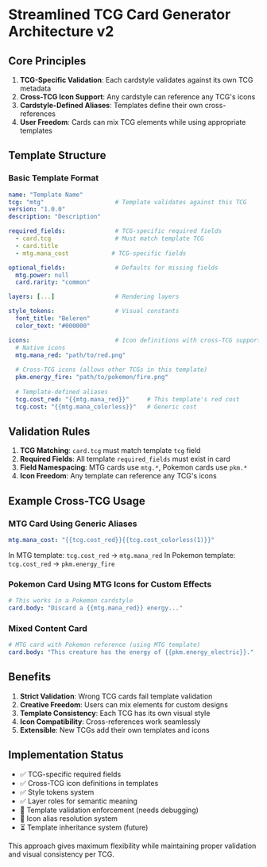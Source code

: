 # Streamlined TCG Card Generator Architecture v2

## Core Principles

1. **TCG-Specific Validation**: Each cardstyle validates against its own TCG metadata
2. **Cross-TCG Icon Support**: Any cardstyle can reference any TCG's icons  
3. **Cardstyle-Defined Aliases**: Templates define their own cross-references
4. **User Freedom**: Cards can mix TCG elements while using appropriate templates

## Template Structure

### Basic Template Format
```yaml
name: "Template Name"
tcg: "mtg"                    # Template validates against this TCG
version: "1.0.0"
description: "Description"

required_fields:              # TCG-specific required fields
  - card.tcg                  # Must match template TCG
  - card.title
  - mtg.mana_cost            # TCG-specific fields

optional_fields:              # Defaults for missing fields
  mtg.power: null
  card.rarity: "common"

layers: [...]                 # Rendering layers

style_tokens:                 # Visual constants
  font_title: "Beleren"
  color_text: "#000000"

icons:                        # Icon definitions with cross-TCG support
  # Native icons
  mtg.mana_red: "path/to/red.png"
  
  # Cross-TCG icons (allows other TCGs in this template)
  pkm.energy_fire: "path/to/pokemon/fire.png"
  
  # Template-defined aliases
  tcg.cost_red: "{{mtg.mana_red}}"     # This template's red cost
  tcg.cost: "{{mtg.mana_colorless}}"   # Generic cost
```

## Validation Rules

1. **TCG Matching**: `card.tcg` must match template `tcg` field
2. **Required Fields**: All template `required_fields` must exist in card
3. **Field Namespacing**: MTG cards use `mtg.*`, Pokemon cards use `pkm.*`
4. **Icon Freedom**: Any template can reference any TCG's icons

## Example Cross-TCG Usage

### MTG Card Using Generic Aliases
```yaml
mtg.mana_cost: "{{tcg.cost_red}}{{tcg.cost_colorless(1)}}"
```
In MTG template: `tcg.cost_red` → `mtg.mana_red`
In Pokemon template: `tcg.cost_red` → `pkm.energy_fire`

### Pokemon Card Using MTG Icons for Custom Effects  
```yaml
# This works in a Pokemon cardstyle
card.body: "Discard a {{mtg.mana_red}} energy..."
```

### Mixed Content Card
```yaml
# MTG card with Pokemon reference (using MTG template)
card.body: "This creature has the energy of {{pkm.energy_electric}}."
```

## Benefits

1. **Strict Validation**: Wrong TCG cards fail template validation
2. **Creative Freedom**: Users can mix elements for custom designs
3. **Template Consistency**: Each TCG has its own visual style
4. **Icon Compatibility**: Cross-references work seamlessly
5. **Extensible**: New TCGs add their own templates and icons

## Implementation Status

- ✅ TCG-specific required fields
- ✅ Cross-TCG icon definitions in templates  
- ✅ Style tokens system
- ✅ Layer roles for semantic meaning
- 🔄 Template validation enforcement (needs debugging)
- 🔄 Icon alias resolution system
- ⏳ Template inheritance system (future)

This approach gives maximum flexibility while maintaining proper validation and visual consistency per TCG.